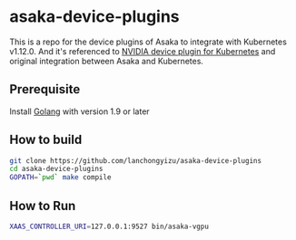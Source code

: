 # asaka-device-plugins

This is a repo for the device plugins of Asaka to integrate with Kubernetes v1.12.0. And it's referenced to [NVIDIA device plugin for Kubernetes](https://github.com/NVIDIA/k8s-device-plugin) and original integration between Asaka and Kubernetes.

## Prerequisite

Install [Golang](https://golang.org/dl) with version 1.9 or later

## How to build

```bash
git clone https://github.com/lanchongyizu/asaka-device-plugins
cd asaka-device-plugins
GOPATH=`pwd` make compile
```

## How to Run

```bash
XAAS_CONTROLLER_URI=127.0.0.1:9527 bin/asaka-vgpu
```
